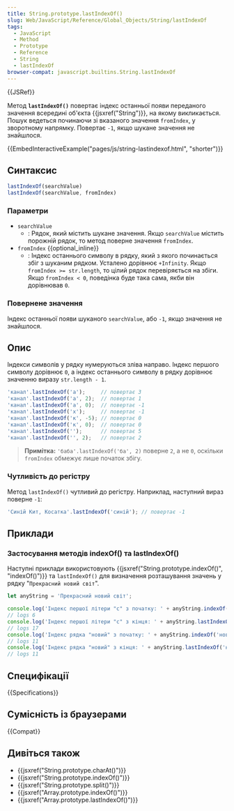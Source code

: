 ```yaml
---
title: String.prototype.lastIndexOf()
slug: Web/JavaScript/Reference/Global_Objects/String/lastIndexOf
tags:
  - JavaScript
  - Method
  - Prototype
  - Reference
  - String
  - lastIndexOf
browser-compat: javascript.builtins.String.lastIndexOf
---
```

{{JSRef}}

Метод **`lastIndexOf()`** повертає індекс останньої появи переданого значення всередині об'єкта {{jsxref("String")}}, на якому викликається. Пошук ведеться починаючи зі вказаного значення `fromIndex`, у зворотному напрямку. Повертає `-1`, якщо шукане значення не знайшлося.

{{EmbedInteractiveExample("pages/js/string-lastindexof.html", "shorter")}}

## Синтаксис

```js
lastIndexOf(searchValue)
lastIndexOf(searchValue, fromIndex)
```

### Параметри

- `searchValue`
  - : Рядок, який містить шукане значення. Якщо `searchValue` містить порожній рядок, то метод поверне значення `fromIndex`.
- `fromIndex` {{optional_inline}}
  - : Індекс останнього символу в рядку, який з якого починається збіг з шуканим рядком. Усталено дорівнює `+Infinity`. Якщо `fromIndex >= str.length`, то цілий рядок перевіряється на збіги. Якщо `fromIndex < 0`, поведінка буде така сама, якби він дорівнював `0`.

### Повернене значення

Індекс останньої появи шуканого `searchValue`, або `-1`, якщо значення не знайшлося.

## Опис

Індекси символів у рядку нумеруються зліва направо. Індекс першого символу дорівнює `0`, а індекс останнього символу в рядку дорівнює значенню виразу `str.length - 1`.

```js
'канал'.lastIndexOf('а');     // повертає 3
'канал'.lastIndexOf('а', 2);  // повертає 1
'канал'.lastIndexOf('а', 0);  // повертає -1
'канал'.lastIndexOf('х');     // повертає -1
'канал'.lastIndexOf('к', -5); // повертає 0
'канал'.lastIndexOf('к', 0);  // повертає 0
'канал'.lastIndexOf('');      // повертає 5
'канал'.lastIndexOf('', 2);   // повертає 2
```

> **Примітка:** `'баба'.lastIndexOf('ба', 2)` поверне `2`, а не `0`, оскільки `fromIndex` обмежує лише початок збігу.

### Чутливість до регістру

Метод `lastIndexOf()` чутливий до регістру. Наприклад, наступний вираз поверне `-1`:

```js
'Синій Кит, Косатка'.lastIndexOf('синій'); // повертає -1
```

## Приклади

### Застосування методів indexOf() та lastIndexOf()

Наступні приклади використовують {{jsxref("String.prototype.indexOf()", "indexOf()")}} та `lastIndexOf()` для визначення розташування значень у рядку "`Прекрасний новий світ`".

```js
let anyString = 'Прекрасний новий світ';

console.log('Індекс першої літери "с" з початку: ' + anyString.indexOf('с'));
// logs 6
console.log('Індекс першої літери "с" з кінця: ' + anyString.lastIndexOf('с'));
// logs 17
console.log('Індекс рядка "новий" з початку: ' + anyString.indexOf('новий'));
// logs 11
console.log('Індекс рядка "новий" з кінця: ' + anyString.lastIndexOf('новий'));
// logs 11
```

## Специфікації

{{Specifications}}

## Сумісність із браузерами

{{Compat}}

## Дивіться також

- {{jsxref("String.prototype.charAt()")}}
- {{jsxref("String.prototype.indexOf()")}}
- {{jsxref("String.prototype.split()")}}
- {{jsxref("Array.prototype.indexOf()")}}
- {{jsxref("Array.prototype.lastIndexOf()")}}
